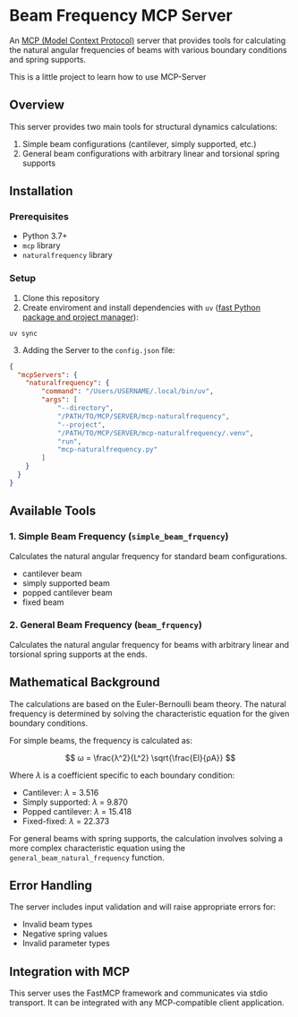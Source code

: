 # Beam Frequency MCP Server

An [MCP (Model Context Protocol)](https://modelcontextprotocol.io/introduction)  server that provides tools for calculating the natural angular frequencies of beams with various boundary conditions and spring supports.

This is a little project to learn how to use MCP-Server

## Overview

This server provides two main tools for structural dynamics calculations:
1. Simple beam configurations (cantilever, simply supported, etc.)
2. General beam configurations with arbitrary linear and torsional spring supports

## Installation

### Prerequisites
- Python 3.7+
- `mcp` library
- `naturalfrequency` library

### Setup
1. Clone this repository
2. Create enviroment and install dependencies with `uv` ([fast Python package and project manager](https://docs.astral.sh/uv/)):
````
uv sync
````
3. Adding the Server to the `config.json` file:
````json
{
  "mcpServers": {
    "naturalfrequency": {
        "command": "/Users/USERNAME/.local/bin/uv",
        "args": [
            "--directory",
            "/PATH/TO/MCP/SERVER/mcp-naturalfrequency",
            "--project",
            "/PATH/TO/MCP/SERVER/mcp-naturalfrequency/.venv",
            "run",
            "mcp-naturalfrequency.py"
        ]
    }
  }
}
````

## Available Tools

### 1. Simple Beam Frequency (`simple_beam_frquency`)

Calculates the natural angular frequency for standard beam configurations.

- cantilever beam
- simply supported beam
- popped cantilever beam
- fixed beam

### 2. General Beam Frequency (`beam_frquency`)

Calculates the natural angular frequency for beams with arbitrary linear and torsional spring supports at the ends.

## Mathematical Background

The calculations are based on the Euler-Bernoulli beam theory. The natural frequency is determined by solving the characteristic equation for the given boundary conditions.

For simple beams, the frequency is calculated as:

$$
ω = \frac{λ^2}{L^2}  \sqrt{\frac{EI}{ρA}}
$$

Where $\lambda$ is a coefficient specific to each boundary condition:
- Cantilever: $\lambda$ = 3.516
- Simply supported: $\lambda$ = 9.870
- Popped cantilever: $\lambda$ = 15.418
- Fixed-fixed: $\lambda$ = 22.373

For general beams with spring supports, the calculation involves solving a more complex characteristic equation using the `general_beam_natural_frequency` function.

## Error Handling

The server includes input validation and will raise appropriate errors for:
- Invalid beam types
- Negative spring values
- Invalid parameter types

## Integration with MCP

This server uses the FastMCP framework and communicates via stdio transport. It can be integrated with any MCP-compatible client application.
